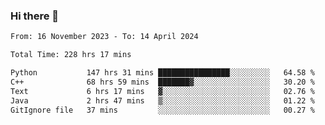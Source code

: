 ### Hi there 👋

<!--
**floyiac/floyiac** is a ✨ _special_ ✨ repository because its `README.md` (this file) appears on your GitHub profile.

Here are some ideas to get you started:

- 🔭 I’m currently working on ...
- 🌱 I’m currently learning ...
- 👯 I’m looking to collaborate on ...
- 🤔 I’m looking for help with ...
- 💬 Ask me about ...
- 📫 How to reach me: ...
- 😄 Pronouns: ...
- ⚡ Fun fact: ...
-->

<!--START_SECTION:waka-->

```txt
From: 16 November 2023 - To: 14 April 2024

Total Time: 228 hrs 17 mins

Python           147 hrs 31 mins ████████████████░░░░░░░░░   64.58 %
C++              68 hrs 59 mins  ███████▓░░░░░░░░░░░░░░░░░   30.20 %
Text             6 hrs 17 mins   ▓░░░░░░░░░░░░░░░░░░░░░░░░   02.76 %
Java             2 hrs 47 mins   ▒░░░░░░░░░░░░░░░░░░░░░░░░   01.22 %
GitIgnore file   37 mins         ░░░░░░░░░░░░░░░░░░░░░░░░░   00.27 %
```

<!--END_SECTION:waka-->
